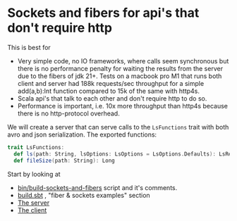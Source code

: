 # Sockets and fibers for api's that don't require http

This is best for 
- Very simple code, no IO frameworks, where calls seem synchronous but there is no performance penalty for waiting the results from the server due to the fibers of jdk 21+. Tests on a macbook pro M1 that runs both client and server had 188k requests/sec throughput for a simple add(a,b):Int function compared to 15k of the same with http4s.
- Scala api's that talk to each other and don't require http to do so.
- Performance is important, i.e. 10x more throughput than http4s because there is no http-protocol overhead.

We will create a server that can serve calls to the `LsFunctions` trait with both avro and json serialization. The exported functions:

```scala
trait LsFunctions:
  def ls(path: String, lsOptions: LsOptions = LsOptions.Defaults): LsResult
  def fileSize(path: String): Long
```

Start by looking at 
- [bin/build-sockets-and-fibers](../bin/build-sockets-and-fibers) script and it's comments.
- [build.sbt](../build.sbt) , "fiber & sockets examples" section
- [The server](../ls-fiber-sockets-server/src/main/scala/example/SocketsServer.scala)
- [The client](../ls-fiber-sockets-client/src/main/scala/example/SocketClient.scala)

